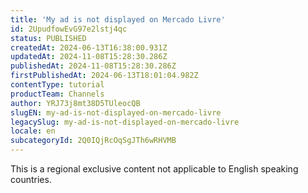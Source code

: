 ```yaml
---
title: 'My ad is not displayed on Mercado Livre'
id: 2UpudfowEvG97e2lstj4qc
status: PUBLISHED
createdAt: 2024-06-13T16:38:00.931Z
updatedAt: 2024-11-08T15:28:30.286Z
publishedAt: 2024-11-08T15:28:30.286Z
firstPublishedAt: 2024-06-13T18:01:04.982Z
contentType: tutorial
productTeam: Channels
author: YRJ73j8mt38D5TUleocQB
slugEN: my-ad-is-not-displayed-on-mercado-livre
legacySlug: my-ad-is-not-displayed-on-mercado-livre
locale: en
subcategoryId: 2Q0IQjRcOqSgJTh6wRHVMB
---
```


<div class="alert alert-warning" role="alert">This is a regional exclusive content not applicable to 
English speaking countries.</div>
